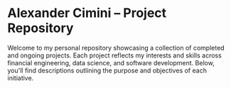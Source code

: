 # Alexander Cimini – Project Repository

Welcome to my personal repository showcasing a collection of completed and ongoing projects. Each project reflects my interests and skills across financial engineering, data science, and software development. Below, you'll find descriptions outlining the purpose and objectives of each initiative.

